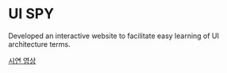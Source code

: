 # UI SPY

Developed an interactive website to facilitate easy learning of UI architecture terms.

<div>
    <a href="https://youtu.be/FHOyQGZ7Fbk?si=BbkwUqKXtkPBbXQA">
        시연 영상
    </a>
</div>
